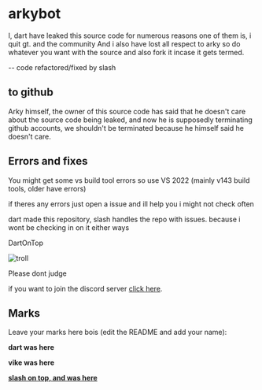 # arkybot
I, dart have leaked this source code for numerous reasons one of them is, i quit gt. and the community
And i also have lost all respect to arky so do whatever you want with the source and also fork it incase it gets termed.

-- code refactored/fixed by slash

## to github
Arky himself, the owner of this source code has said that he doesn't care about the source code being leaked, and now he is supposedly terminating github accounts, we shouldn't be terminated because he himself said he doesn't care.

## Errors and fixes

You might get some vs build tool errors so use VS 2022 (mainly v143 build tools, older have errors)

if theres any errors just open a issue and ill help you i might not check often

dart made this repository, slash handles the repo with issues. because i wont be checking in on it either ways

DartOnTop

![troll](https://cdn.discordapp.com/attachments/930150199781904535/930548785308921857/unknown.png)

Please dont judge

if you want to join the discord server [click here](https://discord.gg/k8hDZmyZtE).

## Marks
Leave your marks here bois (edit the README and add your name):

**dart was here**

**vike was here**

**<ins>slash on top, and was here</ins>**
